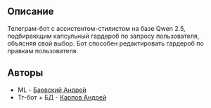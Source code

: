 ## Описание
Телеграм-бот с ассистентом-стилистом на базе Qwen 2.5, подбирающим капсульный гардероб по запросу пользователя, объясняя свой выбор. Бот способен редактировать гардероб по правкам пользователя.

## Авторы
- ML - [Баевский Андрей](https://github.com/andrewb-py)
- Тг-бот + БД - [Карпов Андрей](https://github.com/MrAndrew30)
